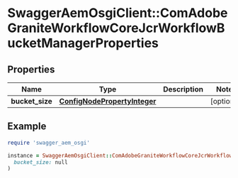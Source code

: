 # SwaggerAemOsgiClient::ComAdobeGraniteWorkflowCoreJcrWorkflowBucketManagerProperties

## Properties

| Name | Type | Description | Notes |
| ---- | ---- | ----------- | ----- |
| **bucket_size** | [**ConfigNodePropertyInteger**](ConfigNodePropertyInteger.md) |  | [optional] |

## Example

```ruby
require 'swagger_aem_osgi'

instance = SwaggerAemOsgiClient::ComAdobeGraniteWorkflowCoreJcrWorkflowBucketManagerProperties.new(
  bucket_size: null
)
```

